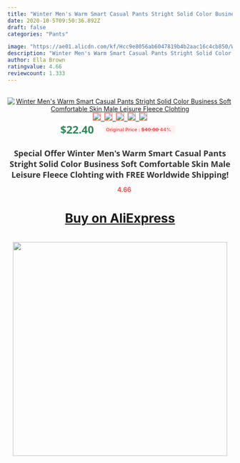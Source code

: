```yaml
---
title: "Winter Men's Warm Smart Casual Pants Stright Solid Color Business Soft Comfortable Skin Male Leisure Fleece Clohting"
date: 2020-10-5T09:50:36.892Z
draft: false
categories: "Pants"

image: "https://ae01.alicdn.com/kf/Hcc9e8056ab6047819b4b2aac16c4cb850/Winter-Men-s-Warm-Smart-Casual-Pants-Stright-Solid-Color-Business-Soft-Comfortable-Skin-Male-Leisure.jpg"
description: "Winter Men's Warm Smart Casual Pants Stright Solid Color Business Soft Comfortable Skin Male Leisure Fleece Clohting"
author: Ella Brown
ratingvalue: 4.66
reviewcount: 1.333
---
```

<br>
<div style="text-align: center;">
<a href="https://s.click.aliexpress.com/e/_Am1Eat" target="_blank" rel="nofollow noopener noreferrer"><img alt="Winter Men's Warm Smart Casual Pants Stright Solid Color Business Soft Comfortable Skin Male Leisure Fleece Clohting" class="magnifier-image" src="https://ae01.alicdn.com/kf/Hcc9e8056ab6047819b4b2aac16c4cb850/Winter-Men-s-Warm-Smart-Casual-Pants-Stright-Solid-Color-Business-Soft-Comfortable-Skin-Male-Leisure.jpg_640x640.jpg">
<br>
<img style="border:1px solid salmon" src="https://ae01.alicdn.com/kf/Hcc9e8056ab6047819b4b2aac16c4cb850/Winter-Men-s-Warm-Smart-Casual-Pants-Stright-Solid-Color-Business-Soft-Comfortable-Skin-Male-Leisure.jpg_120x120.jpg">&nbsp;&nbsp;<img style="border:1px solid salmon" src="https://ae01.alicdn.com/kf/H18b95f76b30248ecb4d594176ef100d2B/Winter-Men-s-Warm-Smart-Casual-Pants-Stright-Solid-Color-Business-Soft-Comfortable-Skin-Male-Leisure.jpg_120x120.jpg">&nbsp;&nbsp;<img style="border:1px solid salmon" src="https://ae01.alicdn.com/kf/H976d718ff5c74e4b9d0ac324161c31e1v/Winter-Men-s-Warm-Smart-Casual-Pants-Stright-Solid-Color-Business-Soft-Comfortable-Skin-Male-Leisure.jpg_120x120.jpg">&nbsp;&nbsp;<img style="border:1px solid salmon" src="https://ae01.alicdn.com/kf/H1b0636e729c4491f88f334566c67ec0eG/Winter-Men-s-Warm-Smart-Casual-Pants-Stright-Solid-Color-Business-Soft-Comfortable-Skin-Male-Leisure.jpg_120x120.jpg">&nbsp;&nbsp;<img style="border:1px solid salmon" src="https://ae01.alicdn.com/kf/H6b9194fb6b4b4fc5b9805790791e4c39T/Winter-Men-s-Warm-Smart-Casual-Pants-Stright-Solid-Color-Business-Soft-Comfortable-Skin-Male-Leisure.jpg_120x120.jpg"></a></div><br0>
<div style="text-align: center;"><span style="background-color: white; border: 0px; box-sizing: border-box; color: seagreen; display: inline-block; font-family: &quot;open sans&quot; , &quot;arial&quot; , &quot;helvetica&quot; , sans-serif , &quot;heiti&quot;; font-size: 24px; font-stretch: inherit; font-weight: 700; line-height: inherit; margin: 0px 10px 0px 0px; padding: 0px; vertical-align: middle;">$22.40 </span>
<span style="background: rgb(255 , 241 , 241); border-radius: 3px; border: 0px; box-sizing: border-box; color: #ff4747; display: inline-block; font-family: inherit; font-size: 12px; font-stretch: inherit; font-style: inherit; font-variant: inherit; font-weight: 600; line-height: inherit; margin: 0px; padding: 2px 5px; transform: scale(0.9); vertical-align: middle;">Original Price : <b style="text-decoration: line-through;">$40.00 </b> 44%&nbsp;&nbsp;</span></div>
<h1 style="color: #333333; display: inline-block; font-family: &quot;open sans&quot; , &quot;arial&quot; , &quot;helvetica&quot; , sans-serif , &quot;heiti&quot;; font-size: 18px; font-stretch: inherit; font-weight: 700; text-align: center;">Special Offer Winter Men's Warm Smart Casual Pants Stright Solid Color Business Soft Comfortable Skin Male Leisure Fleece Clohting with FREE Worldwide Shipping!</h1>
<div style="color: #ff4747; text-align: center;">
<img src="https://4.bp.blogspot.com/-M0ZcTcb-5uY/XleCXlxnR4I/AAAAAAAAAEc/OrjgMkXV1oMQFaCRZj5HQwOCBcu3w1FegCPcBGAYYCw/s1600/star.png" style="height: 15px;">&nbsp;<b>4.66</b></div>
<div class="button_cont" align="center"><a class="buynow_a" href="https://s.click.aliexpress.com/e/_Am1Eat" target="_blank" rel="nofollow noopener noreferrer"><H1>Buy on AliExpress</H1></a></div><br>
<div class="separator" style="clear: both; text-align: center;">
<img src="https://lh3.googleusercontent.com/-pTy5HemUv9M/XlePHvY0dAI/AAAAAAAAAE4/0nX5iRUoIWY8eMW9Dpxeirr157OZliDIgCLcBGAsYHQ/s1600/badge.gif" width="480">
</div>
